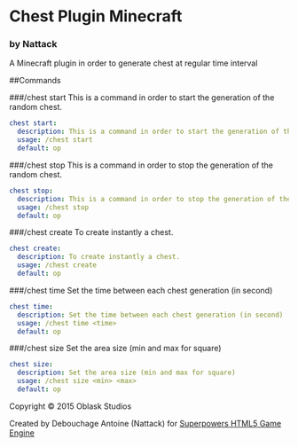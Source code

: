 # Chest Plugin Minecraft
### by Nattack

A Minecraft plugin in order to generate chest at regular time interval

##Commands

###/chest start
This is a command in order to start the generation of the random chest.

```yml
chest start:
  description: This is a command in order to start the generation of the random chest.
  usage: /chest start
  default: op
```

###/chest stop
This is a command in order to stop the generation of the random chest.

```yml
chest stop:
  description: This is a command in order to stop the generation of the random chest.
  usage: /chest stop
  default: op
```

###/chest create
To create instantly a chest.

```yml
chest create:
  description: To create instantly a chest.
  usage: /chest create
  default: op
```

###/chest time <time>
Set the time between each chest generation (in second)

```yml
chest time:
  description: Set the time between each chest generation (in second)
  usage: /chest time <time>
  default: op
```

###/chest size <min> <max>
Set the area size (min and max for square)

```yml
chest size:
  description: Set the area size (min and max for square)
  usage: /chest size <min> <max>
  default: op
```


Copyright © 2015 Oblask Studios

Created by Debouchage Antoine (Nattack) for [Superpowers HTML5 Game Engine](https://sparklinlabs.com/)
